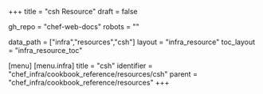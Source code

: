 +++
title = "csh Resource"
draft = false

gh_repo = "chef-web-docs"
robots = ""

data_path = ["infra","resources","csh"]
layout = "infra_resource"
toc_layout = "infra_resource_toc"


[menu]
  [menu.infra]
    title = "csh"
    identifier = "chef_infra/cookbook_reference/resources/csh"
    parent = "chef_infra/cookbook_reference/resources"
+++

<!-- The contents of this page are automatically generated from the csh.yaml file in the data directory. -->
<!-- To suggest a change, edit the https://github.com/chef/chef/blob/master/lib/chef/resource/csh.rb file
      and submit a pull request to the https://github.com/chef/chef repository. -->
